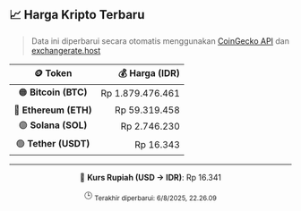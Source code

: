 

<!-- HARGA_KRIPTO -->
## 📈 Harga Kripto Terbaru

> Data ini diperbarui secara otomatis menggunakan [CoinGecko API](https://www.coingecko.com/) dan [exchangerate.host](https://exchangerate.host/)

<div align="center">

| 🪙 Token | 💰 Harga (IDR) |
|:------:|---------------:|
| 🟠 **Bitcoin (BTC)**   | Rp 1.879.476.461 |
| 🔵 **Ethereum (ETH)**  | Rp 59.319.458 |
| 🟣 **Solana (SOL)**    | Rp 2.746.230 |
| 🟢 **Tether (USDT)**   | Rp 16.343 |

---

💱 **Kurs Rupiah (USD → IDR)**: Rp 16.341

🕒 <sub>Terakhir diperbarui: 6/8/2025, 22.26.09</sub>

</div>
<!-- /HARGA_KRIPTO -->